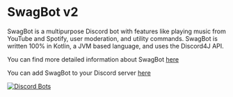 # SwagBot v2

SwagBot is a multipurpose Discord bot with features like playing music from YouTube and Spotify, user moderation, and 
utility commands. SwagBot is written 100% in Kotlin, a JVM based language, and uses the Discord4J API.

You can find more detailed information about SwagBot [here](http://swagbot.xyz)

You can add SwagBot to your Discord server [here](https://discordapp.com/oauth2/authorize?client_id=217065780078968833&scope=bot&permissions=8)

[![Discord Bots](https://discordbots.org/api/widget/217065780078968833.svg)](https://discordbots.org/bot/217065780078968833)
